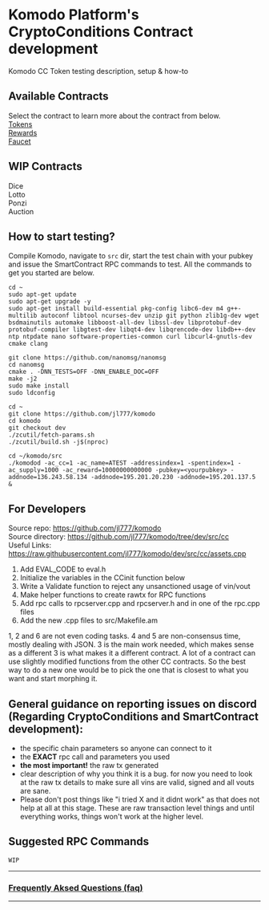 # Komodo Platform's CryptoConditions Contract development
Komodo CC Token testing description, setup &amp; how-to

## Available Contracts
Select the contract to learn more about the contract from below.  
[Tokens](./rpc/token)  
[Rewards](./rpc/rewards)  
[Faucet](./rpc/faucet)  

## WIP Contracts
Dice  
Lotto  
Ponzi  
Auction  

## How to start testing?
Compile Komodo, navigate to `src` dir, start the test chain with your pubkey and issue the SmartContract RPC commands to test. All the commands to get you started are below.
```shell
cd ~
sudo apt-get update
sudo apt-get upgrade -y
sudo apt-get install build-essential pkg-config libc6-dev m4 g++-multilib autoconf libtool ncurses-dev unzip git python zlib1g-dev wget bsdmainutils automake libboost-all-dev libssl-dev libprotobuf-dev protobuf-compiler libgtest-dev libqt4-dev libqrencode-dev libdb++-dev ntp ntpdate nano software-properties-common curl libcurl4-gnutls-dev cmake clang

git clone https://github.com/nanomsg/nanomsg
cd nanomsg
cmake . -DNN_TESTS=OFF -DNN_ENABLE_DOC=OFF
make -j2
sudo make install
sudo ldconfig

cd ~
git clone https://github.com/jl777/komodo
cd komodo
git checkout dev
./zcutil/fetch-params.sh
./zcutil/build.sh -j$(nproc)

cd ~/komodo/src
./komodod -ac_cc=1 -ac_name=ATEST -addressindex=1 -spentindex=1 -ac_supply=1000 -ac_reward=10000000000000 -pubkey=<yourpubkey> -addnode=136.243.58.134 -addnode=195.201.20.230 -addnode=195.201.137.5 &
```

## For Developers
Source repo: https://github.com/jl777/komodo  
Source directory: https://github.com/jl777/komodo/tree/dev/src/cc  
Useful Links: https://raw.githubusercontent.com/jl777/komodo/dev/src/cc/assets.cpp

1. Add EVAL_CODE to eval.h
2. Initialize the variables in the CCinit function below
3. Write a Validate function to reject any unsanctioned usage of vin/vout
4. Make helper functions to create rawtx for RPC functions
5. Add rpc calls to rpcserver.cpp and rpcserver.h and in one of the rpc.cpp files
6. Add the new .cpp files to src/Makefile.am

1, 2 and 6 are not even coding tasks. 4 and 5 are non-consensus time, mostly dealing with JSON. 3 is the main work needed, which makes sense as a different 3 is what makes it a different contract. A lot of a contract can use slightly modified functions from the other CC contracts. So the best way to do a new one would be to pick the one that is closest to what you want and start morphing it.

## General guidance on reporting issues on discord (Regarding CryptoConditions and SmartContract development):

* the specific chain parameters so anyone can connect to it
* the **EXACT** rpc call and parameters you used
*  **the most important!** the raw tx generated
*  clear description of why you think it is a bug. for now you need to look at the raw tx details to make sure all vins are valid, signed and all vouts are sane.
* Please don't post things like "i tried X and it didnt work" as that does not help at all at this stage. These are raw transaction level things and until everything works, things won't work at the higher level.

## Suggested RPC Commands
```
WIP
```
---
### [Frequently Aksed Questions (faq)](https://github.com/himu007/KMD-CC-Token-Test-Guide/blob/master/faq.md)  
---
